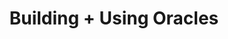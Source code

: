 ---
title: Building + Using Oracles
tags: smart contract integration, developer-guides, documentation
---